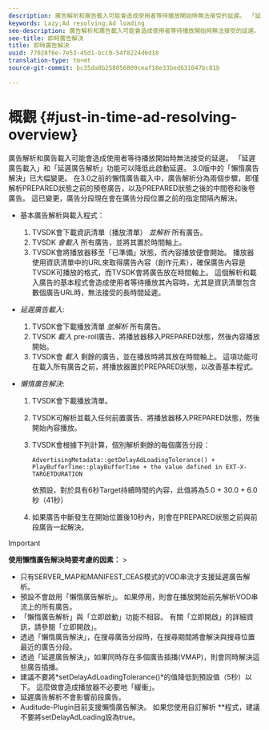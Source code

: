 ```yaml
---
description: 廣告解析和廣告載入可能會造成使用者等待播放開始時無法接受的延遲。 「延遲廣告載入」和「延遲廣告解析」功能可以降低此啟動延遲。 3.0版中的「懶惰廣告解決」已大幅變更。 在3.0之前的懶惰廣告載入中，廣告解析分為兩個步驟，即僅解析PREPARED狀態之前的預卷廣告，以及PREPARED狀態之後的中間卷和後卷廣告。 這已變更，廣告分段現在會在廣告分段位置之前的指定間隔內解決。
keywords: Lazy;Ad resolving;Ad loading
seo-description: 廣告解析和廣告載入可能會造成使用者等待播放開始時無法接受的延遲。 「延遲廣告載入」和「延遲廣告解析」功能可以降低此啟動延遲。 3.0版中的「懶惰廣告解決」已大幅變更。 在3.0之前的懶惰廣告載入中，廣告解析分為兩個步驟，即僅解析PREPARED狀態之前的預卷廣告，以及PREPARED狀態之後的中間卷和後卷廣告。 這已變更，廣告分段現在會在廣告分段位置之前的指定間隔內解決。
seo-title: 即時廣告解決
title: 即時廣告解決
uuid: 77028f6e-7e53-45d1-bcc0-54f8224d6d18
translation-type: tm+mt
source-git-commit: bc35da8b258056809ceaf18e33bed631047bc81b

---
```



# 概觀 {#just-in-time-ad-resolving-overview}

廣告解析和廣告載入可能會造成使用者等待播放開始時無法接受的延遲。 「延遲廣告載入」和「延遲廣告解析」功能可以降低此啟動延遲。 3.0版中的「懶惰廣告解決」已大幅變更。 在3.0之前的懶惰廣告載入中，廣告解析分為兩個步驟，即僅解析PREPARED狀態之前的預卷廣告，以及PREPARED狀態之後的中間卷和後卷廣告。 這已變更，廣告分段現在會在廣告分段位置之前的指定間隔內解決。

* 基本廣告解析與載入程式：

   1. TVSDK會下載資訊清單（播放清單） *並解析* 所有廣告。
   1. TVSDK *會載入* 所有廣告，並將其置於時間軸上。
   1. TVSDK會將播放器移至「已準備」狀態，而內容播放便會開始。
   播放器使用資訊清單中的URL來取得廣告內容（創作元素），確保廣告內容是TVSDK可播放的格式，而TVSDK會將廣告放在時間軸上。 這個解析和載入廣告的基本程式會造成使用者等待播放其內容時，尤其是資訊清單包含數個廣告URL時，無法接受的長時間延遲。

* *延遲廣告載入*:

   1. TVSDK會下載播放清單 *並解析* 所有廣告。
   1. TVSDK *載入* pre-roll廣告、將播放器移入PREPARED狀態，然後內容播放開始。
   1. TVSDK會 *載入* 剩餘的廣告，並在播放時將其放在時間軸上。
   這項功能可在載入所有廣告之前，將播放器置於PREPARED狀態，以改善基本程式。

* *懶惰廣告解決*:

   1. TVSDK會下載播放清單。
   1. TVSDK可解析並載入任何前置廣告、將播放器移入PREPARED狀態，然後開始內容播放。
   1. TVSDK會根據下列計算，個別解析剩餘的每個廣告分段：

      `AdvertisingMetadata::getDelayAdLoadingTolerance() + PlayBufferTime::playBufferTime + the value defined in EXT-X-TARGETDURATION`

      依預設，對於具有6秒Target持續時間的內容，此值將為5.0 + 30.0 + 6.0秒（41秒）

   1. 如果廣告中斷發生在開始位置後10秒內，則會在PREPARED狀態之前與前段廣告一起解決。

>[!IMPORTANT]
>
>**使用懶惰廣告解決時要考慮的因素：** >
>* 只有SERVER_MAP和MANIFEST_CEAS模式的VOD串流才支援延遲廣告解析。
>* 預設不會啟用「懶惰廣告解析」。 如果停用，則會在播放開始前先解析VOD串流上的所有廣告。
>* 「懶惰廣告解析」與「立即啟動」功能不相容。 有關「立即開啟」的詳細資訊，請參閱「立即開啟」。
>* 透過「懶惰廣告解決」，在搜尋廣告分段時，在搜尋期間將會解決與搜尋位置最近的廣告分段。
>* 透過「延遲廣告解決」，如果同時存在多個廣告插播(VMAP)，則會同時解決這些廣告插播。
>* 建議不要將*setDelayAdLoadingTolerance()*的值降低到預設值（5秒）以下。 這麼做會造成播放器不必要地「緩衝」。
>* 延遲廣告解析不會影響前段廣告。
>* Auditude-Plugin目前支援懶惰廣告解決。 如果您使用自訂解析 **&#x200B;程式，建議不要將setDelayAdLoading設為true。
>


